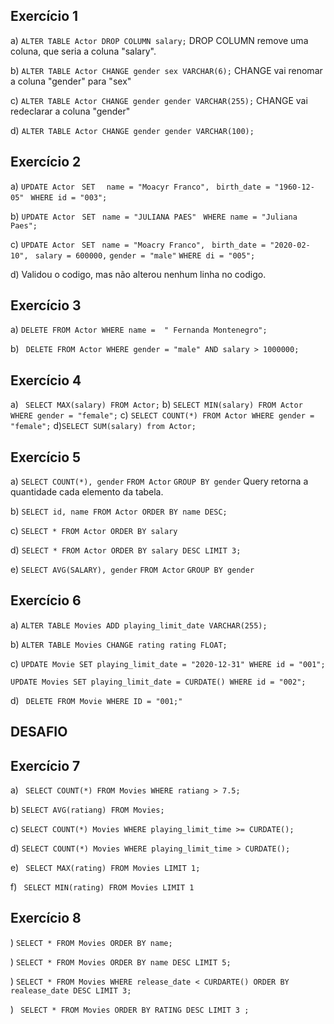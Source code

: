 ## Exercício 1

a) ```ALTER TABLE Actor DROP COLUMN salary;```
DROP COLUMN remove uma coluna, que seria a coluna "salary".

b) ```ALTER TABLE Actor CHANGE gender sex VARCHAR(6);```
CHANGE vai renomar a coluna "gender" para "sex"

c) ```ALTER TABLE Actor CHANGE gender gender VARCHAR(255);```
CHANGE vai redeclarar a coluna "gender"

d) ```ALTER TABLE Actor CHANGE gender gender VARCHAR(100);```

## Exercício 2

a) ``` UPDATE Actor  ```
```SET  ```
```name = "Moacyr Franco", ```
```birth_date = "1960-12-05" ```
```WHERE id = "003";```

b) ```UPDATE Actor ```
```SET ```
```name = "JULIANA PAES" ```
```WHERE name = "Juliana Paes"; ```

c) ```UPDATE Actor ```
```SET ```
```name = "Moacry Franco", ```
```birth_date = "2020-02-10", ```
``` salary = 600000, ```
``` gender = "male" ```
``` WHERE di = "005"; ```

d) Validou o codigo, mas não alterou nenhum linha no codigo.

## Exercício 3

a) ``` DELETE FROM Actor WHERE name =  " Fernanda Montenegro"; ```

b) ``` DELETE FROM Actor WHERE gender = "male" AND salary > 1000000;```

## Exercício 4

a) ``` SELECT MAX(salary) FROM Actor;```
b) ``` SELECT MIN(salary) FROM Actor WHERE gender = "female"; ```
c) ``` SELECT COUNT(*) FROM Actor WHERE gender = "female"; ```
d)``` SELECT SUM(salary) from Actor; ```

## Exercício 5
a) ```SELECT COUNT(*), gender```
```FROM Actor```
```GROUP BY gender```
Query retorna a quantidade cada elemento da tabela.

b) ``` SELECT id, name FROM Actor ORDER BY name DESC; ```

c) ```SELECT * FROM Actor ORDER BY salary ```

d) ```SELECT * FROM Actor ORDER BY salary DESC LIMIT 3; ```

e) ```SELECT AVG(SALARY), gender```
```FROM Actor```
```GROUP BY gender ```

## Exercício 6

a) ``` ALTER TABLE Movies ADD playing_limit_date VARCHAR(255); ```

b) ``` ALTER TABLE Movies CHANGE rating rating FLOAT; ```

c) ``` UPDATE Movie SET playing_limit_date = "2020-12-31" WHERE id = "001"; ```

```UPDATE Movies SET playing_limit_date = CURDATE() WHERE id = "002"; ```

d) ``` DELETE FROM Movie WHERE ID = "001;"```

## DESAFIO

## Exercício 7

a) ``` SELECT COUNT(*) FROM Movies WHERE ratiang > 7.5;```

b) ``` SELECT AVG(ratiang) FROM Movies; ```

c) ``` SELECT COUNT(*) Movies WHERE playing_limit_time >= CURDATE();  ```

d) ``` SELECT COUNT(*) Movies WHERE playing_limit_time > CURDATE();  ```

e) ``` SELECT MAX(rating) FROM Movies LIMIT 1;```

f) ``` SELECT MIN(rating) FROM Movies LIMIT 1```

## Exercício 8

) ``` SELECT * FROM Movies ORDER BY name; ```

) ``` SELECT * FROM Movies ORDER BY name DESC LIMIT 5; ```

) ``` SELECT * FROM Movies WHERE release_date < CURDARTE() ORDER BY realease_date DESC LIMIT 3; ```

) ``` SELECT * FROM Movies ORDER BY RATING DESC LIMIT 3 ;```